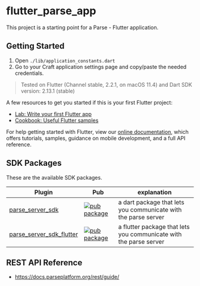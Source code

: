 # flutter_parse_app

This project is a starting point for a Parse - Flutter application.

## Getting Started

1. Open `./lib/application_constants.dart`
2. Go to your Craft application settings page and copy/paste the needed credentials. 

>Tested on Flutter (Channel stable, 2.2.1, on macOS 11.4) and Dart SDK version: 2.13.1 (stable)


A few resources to get you started if this is your first Flutter project:

- [Lab: Write your first Flutter app](https://flutter.dev/docs/get-started/codelab)
- [Cookbook: Useful Flutter samples](https://flutter.dev/docs/cookbook)

For help getting started with Flutter, view our 
[online documentation](https://flutter.dev/docs), which offers tutorials, 
samples, guidance on mobile development, and a full API reference.


## SDK Packages

These are the available SDK packages.

| Plugin | Pub | explanation|
|--------|-----|------------|
| [parse_server_sdk](https://github.com/parse-community/Parse-SDK-Flutter/tree/master/packages/dart) | [![pub package](https://img.shields.io/pub/v/parse_server_sdk.svg)](https://pub.dev/packages/parse_server_sdk) | a dart package that lets you communicate with the parse server |
| [parse_server_sdk_flutter](https://github.com/parse-community/Parse-SDK-Flutter/tree/master/packages/flutter) | [![pub package](https://img.shields.io/pub/v/parse_server_sdk_flutter.svg)](https://pub.dev/packages/parse_server_sdk_flutter) | a flutter package that lets you communicate with the parse server |


## REST API Reference

- https://docs.parseplatform.org/rest/guide/
